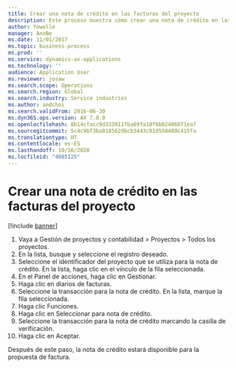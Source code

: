 ```yaml
---
title: Crear una nota de crédito en las facturas del proyecto
description: Este proceso muestra cómo crear una nota de crédito en las facturas del proyecto que se han registrado.
author: Yowelle
manager: AnnBe
ms.date: 11/01/2017
ms.topic: business-process
ms.prod: ''
ms.service: dynamics-ax-applications
ms.technology: ''
audience: Application User
ms.reviewer: josaw
ms.search.scope: Operations
ms.search.region: Global
ms.search.industry: Service industries
ms.author: andchoi
ms.search.validFrom: 2016-06-30
ms.dyn365.ops.version: AX 7.0.0
ms.openlocfilehash: 8b14cfacc9d333911fba69fa10f6b02406071ea7
ms.sourcegitcommit: 5c4c9bf3ba018562d6cb3443c01d550489c415fa
ms.translationtype: HT
ms.contentlocale: es-ES
ms.lasthandoff: 10/16/2020
ms.locfileid: "4085125"
---
```

# <a name="create-a-credit-note-on-project-invoices"></a>Crear una nota de crédito en las facturas del proyecto

[!include [banner](../../includes/banner.md)]

1. Vaya a Gestión de proyectos y contabilidad > Proyectos > Todos los proyectos. 
2. En la lista, busque y seleccione el registro deseado. 
3. Seleccione el identificador del proyecto que se utiliza para la nota de crédito. En la lista, haga clic en el vínculo de la fila seleccionada. 
4. En el Panel de acciones, haga clic en Gestionar. 
5. Haga clic en diarios de facturas. 
6. Seleccione la transacción para la nota de crédito. En la lista, marque la fila seleccionada. 
7. Haga clic Funciones. 
8. Haga clic en Seleccionar para nota de crédito. 
9. Seleccione la transacción para la nota de crédito marcando la casilla de verificación.
10. Haga clic en Aceptar. 

Después de este paso, la nota de crédito estará disponible para la propuesta de factura.
